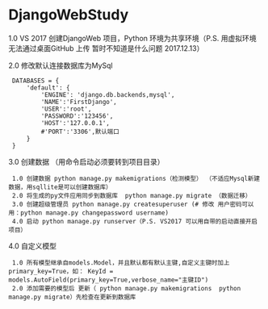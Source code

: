 ﻿# DjangoWebStudy
1.0 VS 2017 创建DjangoWeb 项目，Python 环境为共享环境（P.S. 用虚拟环境无法通过桌面GitHub 上传 暂时不知道是什么问题 2017.12.13）

2.0 修改默认连接数据库为MySql 
 
     DATABASES = {
         'default': {
             'ENGINE': 'django.db.backends,mysql',
             'NAME':'FirstDjango',
             'USER':'root',
             'PASSWORD':'123456',
             'HOST':'127.0.0.1',
             #'PORT':'3306',默认端口
         }
     }
3.0  创建数据 （用命令启动必须要转到项目目录）

     1.0 创建数据 python manage.py makemigrations（检测模型） （不适应Mysql新建数据，用sqllite是可以创建数据库）
     2.0 将生成的py文件应用同步到数据库  python manage.py migrate （数据迁移）
     3.0 创建超级管理员 python manage.py createsuperuser (# 修改 用户密码可以用：python manage.py changepassword username)
     4.0 启动 python manage.py runserver（P.S. VS2017 可以用自带的启动直接开启项目）

4.0 自定义模型
     
	 1.0 所有模型继承自models.Model，并且默认都有默认主键,自定义主键时加上primary_key=True，如： KeyId = models.AutoField(primary_key=True,verbose_name="主键ID")
	 2.0 添加需要的模型后 更新（ python manage.py makemigrations  python manage.py migrate）先检查在更新到数据库